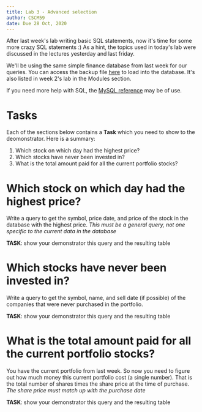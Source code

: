 ```yaml
---
title: Lab 3 - Advanced selection
author: CSCM59
date: Due 28 Oct, 2020
---
```


After last week's lab writing basic SQL statements, now it's time for some more
crazy SQL statements :) As a hint, the topics used in today's lab were
discussed in the lectures yesterday and last friday.

We'll be using the same simple finance database from last week for our queries.
You can access the backup file
[here](https://canvas.swansea.ac.uk/courses/15672/modules/items/860963) to load
into the database. It's also listed in week 2's lab in the Modules section.

If you need more help with SQL, the 
[MySQL reference](https://dev.mysql.com/doc/refman/8.0/en/select.html) 
may be of use.

# Tasks

Each of the sections below contains a **Task** which you need to show to the
deomonstrator. Here is a summary:

1. Which stock on which day had the highest price?
2. Which stocks have never been invested in?
3. What is the total amount paid for all the current portfolio stocks?

# Which stock on which day had the highest price?

Write a query to get the symbol, price date, and price of the stock in the
database with the highest price. *This must be a general query, not one specific
to the current data in the database*

**TASK**: show your demonstrator this query and the resulting table

# Which stocks have never been invested in?

Write a query to get the symbol, name, and sell date (if possible) of the
companies that were never purchased in the portfolio.

**TASK**: show your demonstrator this query and the resulting table

# What is the total amount paid for all the current portfolio stocks?

You have the current portfolio from last week. So now you need to figure out
how much money this current portfolio cost (a single number). That is the total
number of shares times the share price at the time of purchase. *The share
price must match up with the purchase date*

**TASK**: show your demonstrator this query and the resulting table


